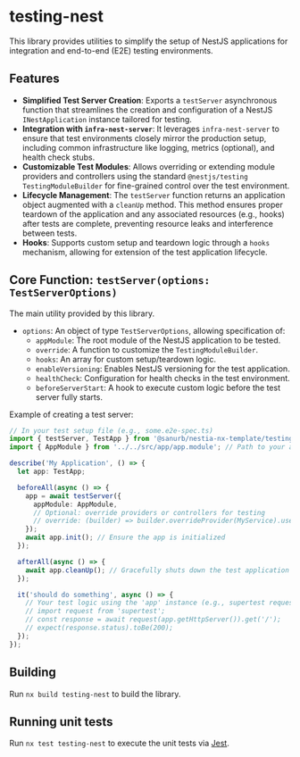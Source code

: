 # testing-nest

This library provides utilities to simplify the setup of NestJS applications for integration and end-to-end (E2E) testing environments.

## Features

-   **Simplified Test Server Creation**: Exports a `testServer` asynchronous function that streamlines the creation and configuration of a NestJS `INestApplication` instance tailored for testing.
-   **Integration with `infra-nest-server`**: It leverages `infra-nest-server` to ensure that test environments closely mirror the production setup, including common infrastructure like logging, metrics (optional), and health check stubs.
-   **Customizable Test Modules**: Allows overriding or extending module providers and controllers using the standard `@nestjs/testing` `TestingModuleBuilder` for fine-grained control over the test environment.
-   **Lifecycle Management**: The `testServer` function returns an application object augmented with a `cleanUp` method. This method ensures proper teardown of the application and any associated resources (e.g., hooks) after tests are complete, preventing resource leaks and interference between tests.
-   **Hooks**: Supports custom setup and teardown logic through a `hooks` mechanism, allowing for extension of the test application lifecycle.

## Core Function: `testServer(options: TestServerOptions)`

The main utility provided by this library.

-   `options`: An object of type `TestServerOptions`, allowing specification of:
    -   `appModule`: The root module of the NestJS application to be tested.
    -   `override`: A function to customize the `TestingModuleBuilder`.
    -   `hooks`: An array for custom setup/teardown logic.
    -   `enableVersioning`: Enables NestJS versioning for the test application.
    -   `healthCheck`: Configuration for health checks in the test environment.
    -   `beforeServerStart`: A hook to execute custom logic before the test server fully starts.

Example of creating a test server:
```typescript
// In your test setup file (e.g., some.e2e-spec.ts)
import { testServer, TestApp } from '@sanurb/nestia-nx-template/testing/nest'; // Adjust path
import { AppModule } from '../../src/app/app.module'; // Path to your app's module

describe('My Application', () => {
  let app: TestApp;

  beforeAll(async () => {
    app = await testServer({
      appModule: AppModule,
      // Optional: override providers or controllers for testing
      // override: (builder) => builder.overrideProvider(MyService).useClass(MockMyService),
    });
    await app.init(); // Ensure the app is initialized
  });

  afterAll(async () => {
    await app.cleanUp(); // Gracefully shuts down the test application
  });

  it('should do something', async () => {
    // Your test logic using the 'app' instance (e.g., supertest request)
    // import request from 'supertest';
    // const response = await request(app.getHttpServer()).get('/');
    // expect(response.status).toBe(200);
  });
});
```

## Building

Run `nx build testing-nest` to build the library.

## Running unit tests

Run `nx test testing-nest` to execute the unit tests via [Jest](https://jestjs.io).
